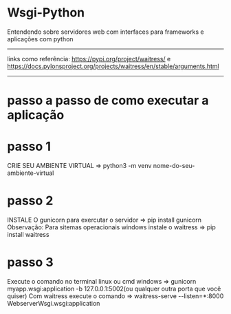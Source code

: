 # Wsgi-Python
Entendendo sobre servidores web com interfaces para frameworks e aplicações com python
<hr>

links como referência: https://pypi.org/project/waitress/  e https://docs.pylonsproject.org/projects/waitress/en/stable/arguments.html

<hr>

<h1>passo a passo de como executar a aplicação</h1>

# passo 1

CRIE SEU AMBIENTE VIRTUAL => python3 -m venv nome-do-seu-ambiente-virtual 

# passo 2

INSTALE O gunicorn para exercutar o servidor => pip install gunicorn 
Observação: Para sitemas operacionais windows instale o waitress => pip install waitress

# passo 3

Execute o comando no terminal linux ou cmd windows => gunicorn myapp.wsgi:application -b 127.0.0.1:5002(ou qualquer outra porta que você quiser)
Com waitress execute o comando => waitress-serve --listen=*:8000 WebserverWsgi.wsgi:application
